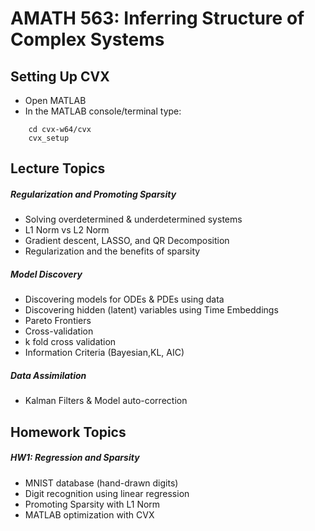 # AMATH 563: Inferring Structure of Complex Systems

## Setting Up CVX
- Open MATLAB
- In the MATLAB console/terminal type:
``` 
	cd cvx-w64/cvx
	cvx_setup
```


## Lecture Topics

##### Regularization and Promoting Sparsity
- Solving overdetermined & underdetermined systems
- L1 Norm vs L2 Norm
- Gradient descent, LASSO, and QR Decomposition
- Regularization and the benefits of sparsity


##### Model Discovery

- Discovering models for ODEs & PDEs using data
- Discovering hidden (latent) variables using Time Embeddings
- Pareto Frontiers
- Cross-validation
- k fold cross validation
- Information Criteria (Bayesian,KL, AIC) 

##### Data Assimilation
- Kalman Filters & Model auto-correction


## Homework Topics

##### HW1: Regression and Sparsity
- MNIST database (hand-drawn digits)
- Digit recognition using linear regression
- Promoting Sparsity with L1 Norm
- MATLAB optimization with CVX
